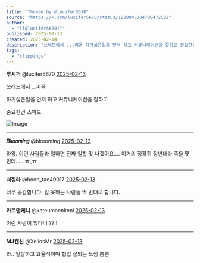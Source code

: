 ```yaml
---
title: "Thread by @lucifer5670"
source: "https://x.com/lucifer5670/status/1889945304780472502"
author:
  - "[[@lucifer5670]]"
published: 2025-02-13
created: 2025-02-14
description: "쓰레드에서 ...퍼옴 하기싫은일을 먼저 하고 커뮤니케이션을 잘하고 중요한건 스피드"
tags:
  - "clippings"
---
```

**루시퍼** @lucifer5670 [2025-02-13](https://x.com/lucifer5670/status/1889945304780472502)

쓰레드에서 ...퍼옴

하기싫은일을 먼저 하고 커뮤니케이션을 잘하고

중요한건 스피드

![Image](https://pbs.twimg.com/media/GjpvGQtaIAQ1ifN?format=png&name=large)

---

**𝐵𝑘𝑜𝑜𝑚𝑖𝑛𝑔** @bkooming [2025-02-13](https://x.com/bkooming/status/1889946500479983985)

와앙..이런 사람들과 일하면 진짜 일할 맛 나겠어요.... 이거의 정확히 정반대라 죽을 맛인데......ㅠ\_ㅠ

---

**쳐질라** @hoon\_tae49017 [2025-02-13](https://x.com/hoon_tae49017/status/1890015865690886497)

너무 공감합니다. 일 못하는 사람들 딱 반대로 합니다.

---

**카트맨케니** @kateumaenkeni [2025-02-13](https://x.com/kateumaenkeni/status/1889945889072095297)

이런 사람이 있다니 ??!!

---

**MJ켄신** @XellosMr [2025-02-13](https://x.com/XellosMr/status/1890157402231889965)

와.. 일잘하고 효율적이며 협업 잘되는 느낌 뿜뿜